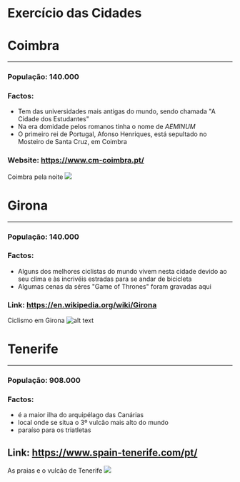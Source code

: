 # Exercício das Cidades

# Coimbra
---

### População: 140.000

### Factos:
* Tem das universidades mais antigas do mundo, sendo chamada "A Cidade dos Estudantes"
* Na era domidade pelos romanos tinha o nome de *AEMINUM*
* O primeiro rei de Portugal, Afonso Henriques, está sepultado no Mosteiro de Santa Cruz, em Coimbra

### Website: https://www.cm-coimbra.pt/

Coimbra pela noite ![](https://lisbonguide.org/wp-content/uploads/2018/08/Coimbra_tours_from_lisbon_transfer.jpg)

# Girona
---
### População: 140.000

### Factos:
- Alguns dos melhores ciclistas do mundo vivem nesta cidade devido ao seu clima e às incrivéis estradas para se andar de bicicleta
- Algumas cenas da séres "Game of Thrones" foram gravadas aqui

### Link: https://en.wikipedia.org/wiki/Girona

Ciclismo em Girona ![alt text](https://d2zzm7keqb9fq6.cloudfront.net/wp-content/uploads/2017/08/CostaBrava_235-1000x670.jpg)

# Tenerife
---

### População: 908.000

### Factos:
- é a maior ilha do arquipélago das Canárias
- local onde se situa o 3º vulcão mais alto do mundo
- paraíso para os triatletas

## Link: https://www.spain-tenerife.com/pt/

As praias e o vulcão de Tenerife ![](https://www.voyageur-independant.com/wp-content/uploads/que-faire-a-tenerife.jpg)
